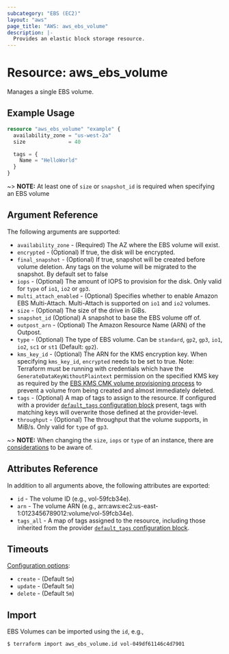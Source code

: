 ```yaml
---
subcategory: "EBS (EC2)"
layout: "aws"
page_title: "AWS: aws_ebs_volume"
description: |-
  Provides an elastic block storage resource.
---
```


# Resource: aws_ebs_volume

Manages a single EBS volume.

## Example Usage

```terraform
resource "aws_ebs_volume" "example" {
  availability_zone = "us-west-2a"
  size              = 40

  tags = {
    Name = "HelloWorld"
  }
}
```

~> **NOTE:** At least one of `size` or `snapshot_id` is required when specifying an EBS volume

## Argument Reference

The following arguments are supported:

* `availability_zone` - (Required) The AZ where the EBS volume will exist.
* `encrypted` - (Optional) If true, the disk will be encrypted.
* `final_snapshot` - (Optional) If true, snapshot will be created before volume deletion. Any tags on the volume will be migrated to the snapshot. By default set to false
* `iops` - (Optional) The amount of IOPS to provision for the disk. Only valid for `type` of `io1`, `io2` or `gp3`.
* `multi_attach_enabled` - (Optional) Specifies whether to enable Amazon EBS Multi-Attach. Multi-Attach is supported on `io1` and `io2` volumes.
* `size` - (Optional) The size of the drive in GiBs.
* `snapshot_id` (Optional) A snapshot to base the EBS volume off of.
* `outpost_arn` - (Optional) The Amazon Resource Name (ARN) of the Outpost.
* `type` - (Optional) The type of EBS volume. Can be `standard`, `gp2`, `gp3`, `io1`, `io2`, `sc1` or `st1` (Default: `gp2`).
* `kms_key_id` - (Optional) The ARN for the KMS encryption key. When specifying `kms_key_id`, `encrypted` needs to be set to true. Note: Terraform must be running with credentials which have the `GenerateDataKeyWithoutPlaintext` permission on the specified KMS key as required by the [EBS KMS CMK volume provisioning process](https://docs.aws.amazon.com/kms/latest/developerguide/services-ebs.html#ebs-cmk) to prevent a volume from being created and almost immediately deleted.
* `tags` - (Optional) A map of tags to assign to the resource. If configured with a provider [`default_tags` configuration block](https://registry.terraform.io/providers/hashicorp/aws/latest/docs#default_tags-configuration-block) present, tags with matching keys will overwrite those defined at the provider-level.
* `throughput` - (Optional) The throughput that the volume supports, in MiB/s. Only valid for `type` of `gp3`.

~> **NOTE:** When changing the `size`, `iops` or `type` of an instance, there are [considerations](http://docs.aws.amazon.com/AWSEC2/latest/UserGuide/considerations.html) to be aware of.

## Attributes Reference

In addition to all arguments above, the following attributes are exported:

* `id` - The volume ID (e.g., vol-59fcb34e).
* `arn` - The volume ARN (e.g., arn:aws:ec2:us-east-1:0123456789012:volume/vol-59fcb34e).
* `tags_all` - A map of tags assigned to the resource, including those inherited from the provider [`default_tags` configuration block](https://registry.terraform.io/providers/hashicorp/aws/latest/docs#default_tags-configuration-block).

## Timeouts

[Configuration options](https://www.terraform.io/docs/configuration/blocks/resources/syntax.html#operation-timeouts):

- `create` - (Default `5m`)
- `update` - (Default `5m`)
- `delete` - (Default `5m`)

## Import

EBS Volumes can be imported using the `id`, e.g.,

```
$ terraform import aws_ebs_volume.id vol-049df61146c4d7901
```
